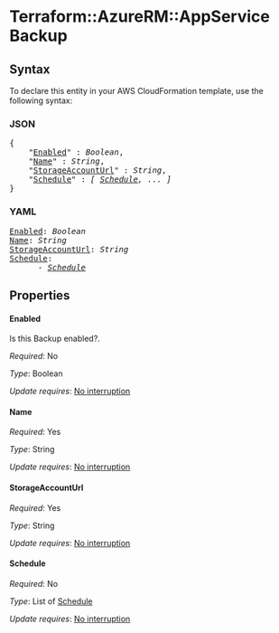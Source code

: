 # Terraform::AzureRM::AppService Backup

## Syntax

To declare this entity in your AWS CloudFormation template, use the following syntax:

### JSON

<pre>
{
    "<a href="#enabled" title="Enabled">Enabled</a>" : <i>Boolean</i>,
    "<a href="#name" title="Name">Name</a>" : <i>String</i>,
    "<a href="#storageaccounturl" title="StorageAccountUrl">StorageAccountUrl</a>" : <i>String</i>,
    "<a href="#schedule" title="Schedule">Schedule</a>" : <i>[ <a href="backup-schedule.md">Schedule</a>, ... ]</i>
}
</pre>

### YAML

<pre>
<a href="#enabled" title="Enabled">Enabled</a>: <i>Boolean</i>
<a href="#name" title="Name">Name</a>: <i>String</i>
<a href="#storageaccounturl" title="StorageAccountUrl">StorageAccountUrl</a>: <i>String</i>
<a href="#schedule" title="Schedule">Schedule</a>: <i>
      - <a href="backup-schedule.md">Schedule</a></i>
</pre>

## Properties

#### Enabled

Is this Backup enabled?.

_Required_: No

_Type_: Boolean

_Update requires_: [No interruption](https://docs.aws.amazon.com/AWSCloudFormation/latest/UserGuide/using-cfn-updating-stacks-update-behaviors.html#update-no-interrupt)

#### Name

_Required_: Yes

_Type_: String

_Update requires_: [No interruption](https://docs.aws.amazon.com/AWSCloudFormation/latest/UserGuide/using-cfn-updating-stacks-update-behaviors.html#update-no-interrupt)

#### StorageAccountUrl

_Required_: Yes

_Type_: String

_Update requires_: [No interruption](https://docs.aws.amazon.com/AWSCloudFormation/latest/UserGuide/using-cfn-updating-stacks-update-behaviors.html#update-no-interrupt)

#### Schedule

_Required_: No

_Type_: List of <a href="backup-schedule.md">Schedule</a>

_Update requires_: [No interruption](https://docs.aws.amazon.com/AWSCloudFormation/latest/UserGuide/using-cfn-updating-stacks-update-behaviors.html#update-no-interrupt)

